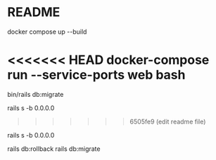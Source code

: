 # README

docker compose up --build

<<<<<<< HEAD
docker-compose run --service-ports web bash
=======
 bin/rails db:migrate
 
 rails s -b 0.0.0.0
>>>>>>> 6505fe9 (edit readme file)

rails s -b 0.0.0.0

rails db:rollback
rails db:migrate
